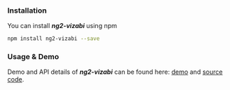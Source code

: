### Installation

You can install ***ng2-vizabi*** using npm

  ```bash
  npm install ng2-vizabi --save
  ```
### Usage & Demo
 Demo and API details of ***ng2-vizabi*** can be found here:
  [demo](https://vizabi.github.io/ng2-vizabi/) and [source code](https://github.com/vizabi/ng2-vizabi/tree/master/demo).
